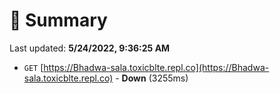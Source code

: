 # 📖 Summary
Last updated: **5/24/2022, 9:36:25 AM**

- `GET` [https://Bhadwa-sala.toxicblte.repl.co](https://Bhadwa-sala.toxicblte.repl.co) - **Down** (3255ms)
